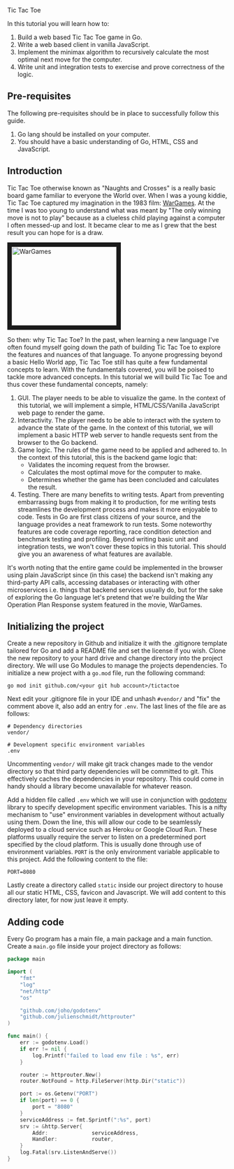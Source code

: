 Tic Tac Toe

In this tutorial you will learn how to:

1. Build a web based Tic Tac Toe game in Go.
1. Write a web based client in vanilla JavaScript.
1. Implement the minimax algorithm to recursively calculate the most optimal next move for the computer.
1. Write unit and integration tests to exercise and prove correctness of the logic.

## Pre-requisites

The following pre-requisites should be in place to successfully follow this guide.

1. Go lang should be installed on your computer.
1. You should have a basic understanding of Go, HTML, CSS and JavaScript.

## Introduction

Tic Tac Toe otherwise known as "Naughts and Crosses" is a really basic board game familiar to everyone the World over. 
When I was a young kiddie, Tic Tac Toe captured my imagination in the 1983 film: [WarGames](https://youtu.be/F7qOV8xonfY).
At the time I was too young to understand what was meant by "The only winning move is not to play" because as a clueless
child playing against a computer I often messed-up and lost. It became clear to me as I grew that the best result you can
hope for is a draw.

<a href="http://www.youtube.com/watch?feature=player_embedded&v=F7qOV8xonfY" target="_blank"><img src="http://img.youtube.com/vi/F7qOV8xonfY/0.jpg" 
alt="WarGames" width="240" height="180" border="10" /></a>

So then: why Tic Tac Toe? 
In the past, when learning a new language I've often found myself going down the path of building Tic Tac Toe to explore
the features and nuances of that language. 
To anyone progressing beyond a basic Hello World app, Tic Tac Toe still has quite a few fundamental concepts to learn. 
With the fundamentals covered, you will be poised to tackle more advanced concepts. 
In this tutorial we will build Tic Tac Toe and thus cover these fundamental concepts, namely:
1. GUI. The player needs to be able to visualize the game.  In the context of this tutorial, we will implement a simple,
HTML/CSS/Vanilla JavaScript web page to render the game. 
1. Interactivity. The player needs to be able to interact with the system to advance the state of the game. In the
context of this tutorial, we will implement a basic HTTP web server to handle requests sent from the browser to the Go
backend. 
1. Game logic. The rules of the game need to be applied and adhered to. In the context of this tutorial, this is the 
backend game logic that:
    - Validates the incoming request from the browser.
    - Calculates the most optimal move for the computer to make.
    - Determines whether the game has been concluded and calculates the result.
1. Testing. There are many benefits to writing tests. Apart from preventing embarrassing bugs from making it to 
production, for me writing tests streamlines the development process and makes it more enjoyable to code.  Tests in Go 
are first class citizens of your source, and the language provides a neat framework to run tests. Some noteworthy 
features are code coverage reporting, race condition detection and benchmark testing and profiling. Beyond writing basic
unit and integration tests, we won't cover these topics in this tutorial.  This should give you an awareness of what 
features are available.

It's worth noting that the entire game could be implemented in the browser using plain JavaScript since (in this case) 
the backend isn't making any third-party API calls, accessing databases or interacting with other microservices i.e. 
things that backend services usually do, but for the sake of exploring the Go language let's pretend that we're building
the War Operation Plan Response system featured in the movie, WarGames.

## Initializing the project

Create a new repository in Github and initialize it with the .gitignore template tailored for Go and add a README 
file and set the license if you wish.  Clone the new repository to your hard drive and change directory into the
project directory. We will use Go Modules to manage the projects dependencies.  To initialize a new project with a 
`go.mod` file, run the following command:

```
go mod init github.com/<your git hub account>/tictactoe
```

Next edit your .gitignore file in your IDE and unhash `#vendor/` and "fix" the comment above it, also add an entry 
for `.env`.  The last lines of the file are as follows: 
```gitignore
# Dependency directories 
vendor/

# Development specific environment variables
.env

```
Uncommenting `vendor/` will make git track changes made to the vendor directory so that third party dependencies 
will be committed to git.  This effectively caches the dependencies in your repository. This could come in handy should
a library become unavailable for whatever reason.

Add a hidden file called `.env` which we will use in conjunction with [godotenv](github.com/joho/godotenv) library to 
specify development specific environment variables. This is a nifty mechanism to "use" environment variables in 
development without actually using them.  Down the line, this will allow our code to be seamlessly deployed to a cloud
service such as Heroku or Google Cloud Run.  These platforms usually require the server to listen on a predetermined
port specified by the cloud platform.  This is usually done through use of environment variables.
`PORT` is the only environment variable applicable to this project. Add the following content to the file:
```
PORT=8080
```

Lastly create a directory called `static` inside our project directory to house all our static HTML, CSS, favicon and 
Javascript.  We will add content to this directory later, for now just leave it empty.

## Adding code

Every Go program has a main file, a main package and a main function.  Create a `main.go` file inside your project 
directory as follows:

```go
package main

import (
	"fmt"
	"log"
	"net/http"
	"os"

	"github.com/joho/godotenv"
	"github.com/julienschmidt/httprouter"
)

func main() {
	err := godotenv.Load()
	if err != nil {
		log.Printf("failed to load env file : %s", err)
	}

	router := httprouter.New()
	router.NotFound = http.FileServer(http.Dir("static"))

	port := os.Getenv("PORT")
	if len(port) == 0 {
		port = "8080"
	}
	serviceAddress := fmt.Sprintf(":%s", port)
	srv := &http.Server{
		Addr:              serviceAddress,
		Handler:           router,
	}
	log.Fatal(srv.ListenAndServe())
}
```

